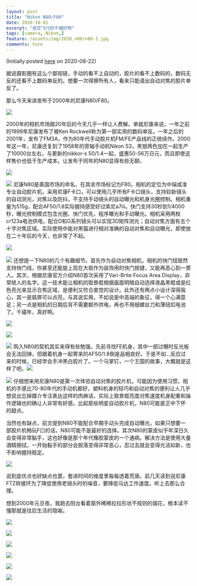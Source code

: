 ```yaml
---
layout: post
title: "Nikon N80/F80"
date: 2020-10-01
excerpt: "低空飞行的千禧好物"
tags: [camera, Nikon,]
feature: /assets/img/2010_n80/n80-1.jpg
comments: ture
---
```

(Initially posted [here](https://post.smzdm.com/p/akmvpm64/) on 2020-08-22)

据说摄影圈有这么个鄙视链，手动的看不上自动的，胶片的看不上数码的，数码无反的还看不上数码单反的。想要一次得罪所有人，看来只能请出自动对焦的胶片单反了。

那么今天来讲发布于2000年的尼康N80/F80。

![](/assets/img/2010_n80/n80-6.jpg)

​
2000年的相机市场跟20年后的今天几乎一样让人费解。单就尼康来说，一年之前的1999年尼康发布了被Ken Rockwell称为第一部实用的数码单反。一年之后的2001年，发布了FM3A，作为80年代手动胶片机FM/FE产品线的正统续作。2000年这一年，尼康还复刻了1958年的旁轴手动机Nikon S3，黑银两色加在一起生产了10000台左右，与更新的nikkor-s 50/1.4一起，盛惠50-56万日元，而且即使这样售价也低于生产成本。让发布于同年的N80显得有些无聊。

![](/assets/img/2010_n80/n80-3.jpg)

![](/assets/img/2010_n80/n80-4.jpg)
​
尼康N80是美国市场的命名，在其余市场标记为F80。相机的定位为中端或准专业自动胶片机，采用尼康F卡口，可以使用几乎所有F卡口镜头，支持较新镜头的自动测光，对焦以及防抖，不支持手动镜头的自动曝光和机身光圈控制。相机重量为515g，配合AF50/1.8实际握持感受好过索尼a7iii。快门支持30秒到1/4000秒，曝光控制模式包含光圈、快门优先，程序曝光和手动曝光。相机采用两枚cr123a电池供电，配合D和G系列镜头可以实现3D矩阵测光；自动对焦方面有五个十字对焦区域。实际使用中能对黑猫进行相对准确的自动对焦和自动曝光，即使放在二十年后的今天，也非常了不起。

​![](/assets/img/2010_n80/hp5-1.jpg)

![](/assets/img/2010_n80/hp5-7.jpg)
​
还想提一下N80的几个有趣细节。首先作为自动对焦相机，相机的快门钮居然支持快门线，你甚至还能旋上现在大抵作为装饰用的快门按键，又能再恶心到一票人。其次，根据尼康官方介绍N80首次采用了Vari-Brite Focus Area Display，非常唬人的名字。这一技术能让相机的取景框根据画面明暗自动选择液晶黑框或是红色亮光来显示合焦区域，是便利又符合直觉的设计。此外还有两点小设计深得我心，其一是肩屏可以点亮，与其说实用，不如说是中高端的象征，得一个心满意足；另一点是相机的日期后背不需要额外供电，再也不用细螺丝刀和薄纽扣电池了。千禧年，真好啊。

![](/assets/img/2010_n80/n80-10.jpg)

![](/assets/img/2010_n80/n80-9.jpg)

![](/assets/img/2010_n80/n80-8.jpg)
​
购入N80的契机其实来得有些勉强。先前寻找FE机身，其中一部过曝时反光板会无法回弹，但跟着机身一起寄来的AF50/1.8倒是品相良好。于是不如...反应过来的时候，已经学会手冲黑白胶片了。一个马掌钉，一个王国的故事，大概就是这样了吧。
​
![](/assets/img/2010_n80/n80-5.jpg)

![](/assets/img/2010_n80/n80-7.jpg)
​
仔细想来用尼康N80是第一次体验自动对焦的胶片机，可能因为使用习惯，相机的手感比70-80年代的手动机都好，塑料机身的轻巧和自动对焦的便利让人几乎想说出忘掉媒介专注表达这样的肉麻话，实际上取景框亮度对焦速度机身配重和操作逻辑也的确让人非常有好感。比起那些明星自动胶片机，N80可能是正中下怀的甜点。

当然也有缺点，前文提到N80不能配合早期手动头完成自动曝光，如果只想要一部胶片机畅玩F口的话，N80可能不是最好的选择。其次N80的蒙皮似乎年深日久会变得非常黏手，这也好像是那个年代橡胶蒙皮的一个通病。解决方法是使用大量酒精擦拭，一开始黏手的部分会脱落变得非常恶心，忍过去就会变得光洁如新，也不影响握持稳定。

![](/assets/img/2010_n80/n80-1.jpg)

说到底优点也好缺点也罢，套进时间的维度里每每透着荒唐。前几天读到说尼康FTZ转接环为了降低使用老镜头时的噪音，要降低马达工作速度。听上去那么合理。

​想到2000年元旦夜，我跑去阳台看着窗外稀稀拉拉形状不规则的烟花，根本读不懂那就是往后生活的隐喻。

![](/assets/img/2010_n80/hp5-2.jpg)

![](/assets/img/2010_n80/hp5-3.jpg)

![](/assets/img/2010_n80/hp5-4.jpg)

![](/assets/img/2010_n80/hp5-5.jpg)

![](/assets/img/2010_n80/hp5-8.jpg)

![](/assets/img/2010_n80/hp5-6.jpg)
